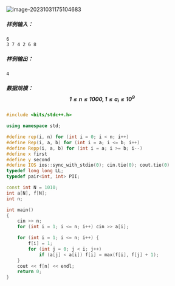 ![image-20231031175104683](C:\Users\30884\AppData\Roaming\Typora\typora-user-images\image-20231031175104683.png)

##### 样例输入：

```
6
3 7 4 2 6 8
```

##### 样例输出：

```
4
```

##### 数据规模：$$1 \le n \le 1000, 1 \le a_i \le 10^9$$

```c++
#include <bits/stdc++.h>

using namespace std;

#define rep(i, n) for (int i = 0; i < n; i++) 
#define Rep(i, a, b) for (int i = a; i <= b; i++)
#define Repp(i, a, b) for (int i = a; i >= b; i--)
#define x first
#define y second
#define IOS ios::sync_with_stdio(0); cin.tie(0); cout.tie(0)
typedef long long LL;
typedef pair<int, int> PII;

const int N = 1010;
int a[N], f[N];
int n;

int main()
{
    cin >> n;
    for (int i = 1; i <= n; i++) cin >> a[i];

    for (int i = 1; i <= n; i++) {
    	f[i] = 1;
    	for (int j = 0; j < i; j++) 
    		if (a[j] < a[i]) f[i] = max(f[i], f[j] + 1);
    }
    cout << f[n] << endl;
    return 0;
}
```

